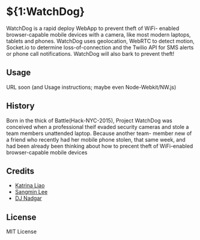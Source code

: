 # ${1:WatchDog}
WatchDog is a rapid deploy WebApp to prevent theft of WiFi-
enabled browser-capable mobile devices with a camera, like 
most modern laptops, tablets and phones. WatchDog uses 
geolocation, WebRTC to detect motion, Socket.io to determine 
loss-of-connection and the Twilio API for SMS alerts or phone 
call notifications. WatchDog will also bark to prevent theft!
## Usage
URL soon (and Usage instructions; maybe even Node-Webkit/NW.js)
## History
Born in the thick of Battle(Hack-NYC-2015), Project WatchDog was 
conceived when a professional theif evaded security cameras and 
stole a team members unattended laptop. Because another team-
member new of a friend who recently had her mobile phone stolen,
that same week, and had been already been thinking about how to 
precent theft of WiFi-enabled browser-capable mobile devices
## Credits
- [Katrina Liao](https://www.linkedin.com/profile/view?id=AAEAAAHi1PYB3LcxwxVp2gZxDg7QpYjP5fz3g74&authType=name&authToken=3eN8&trk=prof-proj-cc-name) 
- [Sangmin Lee](https://www.linkedin.com/in/smlee23) 
- [DJ Nadgar](https://www.linkedin.com/in/djnadgar) 

## License
MIT License
